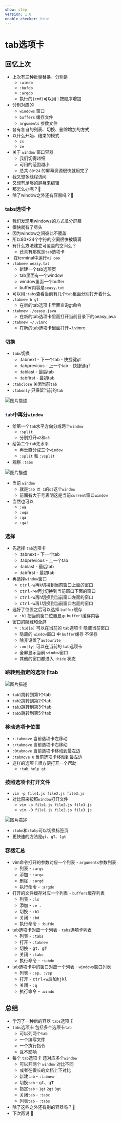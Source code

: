 ```yaml
---
show: step
version: 1.0
enable_checker: true
---
```


# tab选项卡

## 回忆上次

- 上次有三种批量替换，分别是
	- `:windo`
	- `:bufdo`
	- `:argdo`
	- 执行的`{cmd}`可以用`｜`按顺序增加
- 分别对应的
	- `windows` 窗口
	- `buffers` 缓存文件
	- `arguments` 参数文件
- 各有各自的列表、切换、删除增加的方式
- 以什么开始、结束的模式
	- `zs`
	- `ze`
- 关于 `window` 窗口容器
	- 我们切得越细
	- 可用的范围越小
	- 总共 `80*24` 的屏幕资源很快就用完了
- 我又想多线程访问
- 又想有足够的屏幕来编辑
- 那怎么办呢？🤔
- 除了window之外还有容器吗？🤔


### tabs选项卡

- 我们发现用windows的方式瓜分屏幕
- 很快就有了尽头
- 因为window之间彼此不覆盖
- 所以80*24个字符的空间很快被填满
- 有什么方法建立可覆盖的空间么？
	- 还真有那就是`tab`选项卡
-  在terminal中运行`vi ooo`
- `:tabnew oeasy.txt`
	- 新建一个tab选项页
	- tab里面有一个window
	- window里面一个buffer
	- buffer内容是`oeasy.txt`
- 可以用`:tabs`查看当前有几个`tab`里面分别打开着什么
- `:tabnew h gt`
	- 在新的tab选项卡里面查询gt命令
- `:tabnew ./oeasy.java`
	- 在新的tab选项卡里面打开当前目录下的oeasy.java
- `:tabnew ~/.vimrc`
	- 在新的tab选项卡里面打开~/.vimrc

### 切换

- `tabs`切换
	- :tabnext - 下一个tab  - 快捷键gt
    - :tabprevious - 上一个tab  -  快捷键gT
	- :tablast      -      最后tab
	- :tabfirst     -      最初tab
- `:tabclose` 关闭当前`tab`
- `:tabonly` 只保留当前的`tab`

![图片描述](https://doc.shiyanlou.com/courses/uid1190679-20210712-1626076834731)

### `tab`中再分`window`

- 给第一个`tab`水平方向分成两个`window`
	- `:split` 
	- 分别打开`o2`和`o3`
- 给第二个`tab`先水平
	- 再垂直分成三个`window`
	- `:split` 和 `:vsplit`
- 观察 `:tabs`

![图片描述](https://doc.shiyanlou.com/courses/uid1190679-20210206-1612590571046)

- 当前 `window` 
	- 就是`tab 页 1`的`o3`这个`window`
	- 前面有大于号表明这是当前`current`窗口`window`
- 当然也可以
	- `:wa`
	- `:wqa`
	- `:qa`
	- `:qa!`

### 选择

- 先选择 `tab`选项卡
	- :tabnext     -     下一个tab
    - :tabprevious  -      上一个tab
	- :tablast       -     最后tab
	- :tabfirst       -    最初tab
- 再选择`window`窗口
	- <kbd>ctrl-w</kbd>再<kbd>k</kbd>切换到当前窗口上面的窗口
	- <kbd>ctrl->w</kbd>再<kbd>j</kbd>切换到当前窗口下面的窗口
	- <kbd>ctrl-w</kbd>再<kbd>h</kbd>切换到当前窗口左面的窗口
	- <kbd>ctrl-w</kbd>再<kbd>l</kbd>切换到当前窗口右面的窗口
- 选好了位置之后可以选择 `buffer`缓存
	- `:b1` 把当前窗口位置显示 `buffer1`缓存内容 
- 窗口的隐藏和全屏
	- `:hid[e]` 可以在当前的 `tab`选项卡 隐藏当前窗口
	- 隐藏的 `window`窗口 中 `buffer`缓存 不保存
	- 除非设置了`autowrite`
	- `:on[ly]` 可以在当前的 `tab`选项卡 
	- 全屏显示当前 `window`窗口
	- 其他的窗口都进入 `:hide` 状态

### 跳转到指定的选项卡tab

![图片描述](https://doc.shiyanlou.com/courses/uid1190679-20210725-1627208348833)

- `tab1`跳转到第1个tab
- `tab2`跳转到第2个tab
- `tab3`跳转到第3个tab
- `tab5`跳转到第5个tab

### 移动选项卡位置

-  `:-tabmove`   当前选项卡左移动
-  `:+tabmove`   当前选项卡右移动
-  `:0tabmove`   当前选项卡移动到最左边
-  `:tabmove 0`  当前选项卡移动到最左边
-  这样的选项卡很方便打开一个帮助
	- `:tab help gt` 

### 按照选项卡打开文件

- `vim -p file1.js file2.js file3.js`
- 对比原来按照`window`打开文件
	- `vim -o file1.js file2.js file3.js`
	- `vim -O file1.js file2.js file3.js`

![图片描述](https://doc.shiyanlou.com/courses/uid1190679-20210207-1612672945587)

- `:tabn`和`:tabp`可以切换标签页
- 更快速的方法是`gt`、`gT`、`1gt`


### 容器汇总
- vim命令打开的参数对应一个列表 - `arguments`参数列表
	- 列表 - `:args`
	- 添加 - `:arga`
	- 删除 - `:argd`
	- 执行命令  - `:argdo`
- 打开的文件缓存对应一个列表 -  `buffers`缓存列表
	- 列表 - `:ls`
	- 添加 - `:e .`
	- 切换 - `:b1`
	- 关闭 - `:bd`
	- 执行命令 - `:bufdo`
- tab选项卡对应一个列表 - `tabs`选项卡列表
	- 列表 - `:tabs`
	- 打开 - `:tabnew`
	- 切换 - <kbd>g</kbd><kbd>t</kbd>、<kbd>g</kbd><kbd>T</kbd>
	- 关闭 - `:tabc`
	- 执行命令 - `:tabdo`
- tab选项卡中的窗口对应一个列表 - `windows`窗口列表 
	- 列表 - `:sp`、`:vsp`
	- 打开 - <kbd>ctrl</kbd>+<kbd>w</kbd>后加<kbd>h</kbd><kbd>j</kbd><kbd>k</kbd><kbd>l</kbd>
	- 关闭 - `:q`
	- 执行命令 - `:windo`

## 总结
- 学习了一种新的容器 `tabs`选项卡
- `tabs`选项卡 包括多个选项卡`tab`
	- 可以列两个`tab`
	- 一个编写文件
	- 一个执行指令
	- 互不影响
- 每个 `tab`选项卡 还对应多个`window`
	- 可以开两个 `window` 对比不同
	- 或者在很长的文档上下对比
	- 新建`tab` - `:tabnew`
	- 切换`tab` - <kbd>g</kbd><kbd>t</kbd>、<kbd>g</kbd><kbd>T</kbd>
	- 指定`tab` - `1gt` `2gt` `3gt`
	- 关闭`tab` - `:tabc`
	- 列表`tab` - `:tabs`
- 除了这些之外还有别的容器吗？🤔
- 下次再说 👋






